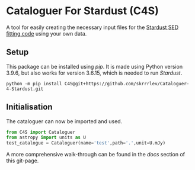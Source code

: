 # Cataloguer For Stardust (C4S)
A tool for easily creating the necessary input files for the [Stardust SED fitting code](https://github.com/VasilyKokorev/stardust.git) using your own data.

## Setup

This package can be installed using _pip_. It is made using Python version 3.9.6, but also works for version 3.6.15, which is needed to run _Stardust_. 

```console
python -m pip install C4S@git+https://github.com/skrrrlev/Cataloguer-4-Stardust.git
```

## Initialisation
The cataloguer can now be imported and used.
```python
from C4S import Cataloguer
from astropy import units as U
test_catalogue = Cataloguer(name='test',path='.',unit=U.mJy)
```

A more comprehensive walk-through can be found in the _docs_ section of this git-page. 